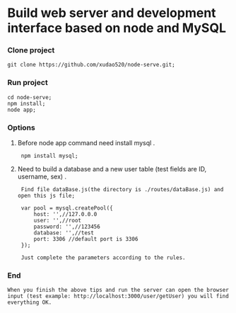 # Build web server and development interface based on node and MySQL

### Clone project
    git clone https://github.com/xudao520/node-serve.git;
    
### Run project
    cd node-serve;
    npm install;
    node app;

### Options
1. Before node app command need install mysql .

        npm install mysql;

2. Need to build a database and a new user table (test fields are ID, username, sex) .
		
		Find file dataBase.js(the directory is ./routes/dataBase.js) and open this js file;

		var pool = mysql.createPool({
		    host: '',//127.0.0.0
		    user: '',//root
		    password: '',//123456
		    database: '',//test
		    port: 3306 //default port is 3306
		});

		Just complete the parameters according to the rules.

### End
	
	When you finish the above tips and run the server can open the browser input (test example: http://localhost:3000/user/getUser) you will find everything OK.


